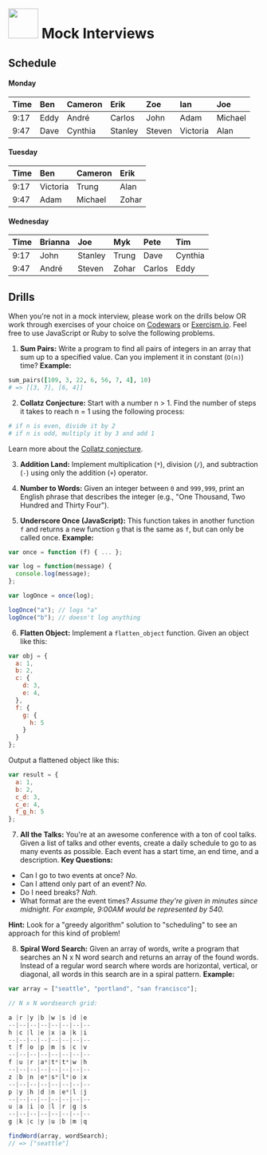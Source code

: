 # <img src="https://cloud.githubusercontent.com/assets/7833470/10899314/63829980-8188-11e5-8cdd-4ded5bcb6e36.png" height="60"> Mock Interviews

## Schedule

#### Monday

| Time | Ben | Cameron | Erik | Zoe | Ian | Joe |
| :---- | :---- | :---- | :---- | :---- | :---- | :---- |
| 9:17 | Eddy | André | Carlos | John | Adam | Michael |
| 9:47 | Dave | Cynthia | Stanley | Steven | Victoria | Alan |

#### Tuesday

| Time | Ben | Cameron | Erik |
| :---- | :---- | :---- | :---- |
| 9:17 | Victoria | Trung | Alan |
| 9:47 | Adam | Michael | Zohar |

#### Wednesday

| Time | Brianna | Joe | Myk | Pete | Tim |
| :---- | :---- | :---- | :---- | :---- | :---- |
| 9:17 | John | Stanley | Trung | Dave | Cynthia |
| 9:47 | André | Steven | Zohar | Carlos | Eddy |

## Drills

When you're not in a mock interview, please work on the drills below OR work through exercises of your choice on <a href="http://www.codewars.com/dashboard" target="_blank">Codewars</a> or <a href="http://exercism.io" target="_blank">Exercism.io</a>. Feel free to use JavaScript or Ruby to solve the following problems.

1. **Sum Pairs:** Write a program to find all pairs of integers in an array that sum up to a specified value. Can you implement it in constant (`O(n)`) time? **Example:**

  ```ruby
  sum_pairs([109, 3, 22, 6, 56, 7, 4], 10)
  # => [[3, 7], [6, 4]]
  ```

2. **Collatz Conjecture:** Start with a number n > 1. Find the number of steps it takes to reach n = 1 using the following process:

  ```ruby
  # if n is even, divide it by 2
  # if n is odd, multiply it by 3 and add 1
  ```

  Learn more about the <a href="https://en.wikipedia.org/wiki/Collatz_conjecture" target="_blank">Collatz conjecture</a>.

3. **Addition Land:** Implement multiplication (`*`), division (`/`), and subtraction (`-`) using only the addition (`+`) operator.

4. **Number to Words:** Given an integer between `0` and `999,999`, print an English phrase that describes the integer (e.g., "One Thousand, Two Hundred and Thirty Four").

5. **Underscore Once (JavaScript):** This function takes in another function `f` and returns a new function `g` that is the same as `f`, but can only be called once. **Example:**

  ```js
  var once = function (f) { ... };

  var log = function(message) {
    console.log(message);
  };

  var logOnce = once(log);

  logOnce("a"); // logs "a"
  logOnce("b"); // doesn't log anything
  ```

6. **Flatten Object:** Implement a `flatten_object` function. Given an object like this:

  ```js
  var obj = {
    a: 1,
    b: 2,
    c: {
      d: 3,
      e: 4,
    },
    f: {
      g: {
        h: 5
      }
    }
  };
  ```

  Output a flattened object like this:

  ```js
  var result = {
    a: 1,
    b: 2,
    c_d: 3,
    c_e: 4,
    f_g_h: 5
  };
  ```

7. **All the Talks:** You're at an awesome conference with a ton of cool talks. Given a list of talks and other events, create a daily schedule to go to as many events as possible. Each event has a start time, an end time, and a description. **Key Questions:**

  * Can I go to two events at once? *No.*
  * Can I attend only part of an event? *No.*
  * Do I need breaks? *Nah.*
  * What format are the event times? *Assume they're given in minutes since midnight. For example, 9:00AM would be represented by 540.*

  **Hint:** Look for a "greedy algorithm" solution to "scheduling" to see an approach for this kind of problem!

8. **Spiral Word Search:** Given an array of words, write a program that searches an N x N word search and returns an array of the found words. Instead of a regular word search where words are horizontal, vertical, or diagonal, all words in this search are in a spiral pattern. **Example:**

  ```js
  var array = ["seattle", "portland", "san francisco"];

  // N x N wordsearch grid:

  a |r |y |b |w |s |d |e
  --|--|--|--|--|--|--|--
  h |c |l |e |x |a |k |i
  --|--|--|--|--|--|--|--
  t |f |o |p |m |s |c |v
  --|--|--|--|--|--|--|--
  f |u |r |a*|t*|t*|w |h
  --|--|--|--|--|--|--|--
  z |b |n |e*|s*|l*|o |x
  --|--|--|--|--|--|--|--
  p |y |h |d |n |e*|l |j
  --|--|--|--|--|--|--|--
  u |a |i |o |l |r |g |s
  --|--|--|--|--|--|--|--
  g |k |c |y |u |b |m |q

  findWord(array, wordSearch);
  // => ["seattle"]
  ```
